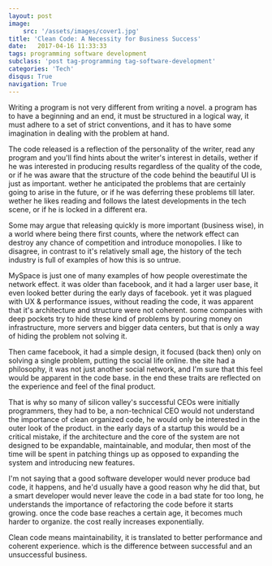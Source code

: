 ```yaml
---
layout: post
image: 
    src: '/assets/images/cover1.jpg'
title: 'Clean Code: A Necessity for Business Success'
date:   2017-04-16 11:33:33
tags: programming software development
subclass: 'post tag-programming tag-software-development'
categories: 'Tech'
disqus: True
navigation: True
---
```


Writing a program is not very different from writing a novel. a program has to
have a beginning and an end, it must be structured in a logical way, it must
adhere to a set of strict conventions, and it has to have some imagination in
dealing with the problem at hand.

The code released is a reflection of the personality of the writer, read any
program and you'll find hints about the writer's interest in details, wether if
he was interested in producing results regardless of the quality of the code,
or if he was aware that the structure of the code behind the beautiful UI is
just as important. wether he anticipated the problems that are certainly going to
arise in the future, or if he was deferring these problems till later. wether
he likes reading and follows the latest developments in the tech scene, or if he
is locked in a different era.

Some may argue that releasing quickly is more important (business wise), in a
world where being there first counts, where the network effect can destroy any
chance of competition and introduce monopolies. I like to disagree, in contrast
to it's relatively small age, the history of the tech industry is full of examples
of how this is so untrue.

MySpace is just one of many examples of how people overestimate the network
effect. it was older than facebook, and it had a larger user base, it even looked
better during the early days of facebook. yet it was plagued with UX & performance
issues, without reading the code, it was apparent that it's architecture and
structure were not coherent. some companies with deep pockets try to hide these
kind of problems by pouring money on infrastructure, more servers and bigger data
centers, but that is only a way of hiding the problem not solving it.

Then came facebook, it had a simple design, it focused (back then) only on solving
a single problem, putting the social life online. the site had a philosophy, it
was not just another social network, and I'm sure that this feel would be apparent
in the code base. in the end these traits are reflected on the experience and
feel of the final product.

That is why so many of silicon valley's successful CEOs were initially programmers,
they had to be, a non-technical CEO would not understand the importance of clean
organized code, he would only be interested in the outer look of the product.
in the early days of a startup this would be a critical mistake, if the architecture
and the core of the system are not designed to be expandable, maintainable, and
modular, then most of the time will be spent in patching things up as opposed to
expanding the system and introducing new features.

I'm not saying that a good software developer would never produce bad code, it
happens, and he'd usually have a good reason why he did that, but a smart developer
would never leave the code in a bad state for too long, he understands the importance
of refactoring the code before it starts growing. once the code base reaches a
certain age, it becomes much harder to organize. the cost really increases
exponentially.

Clean code means maintainability, it is translated to better performance and coherent
experience. which is the difference between successful and an unsuccessful business.  
